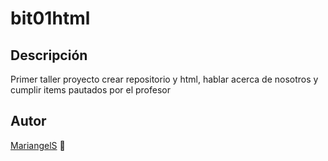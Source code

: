 # bit01html

## Descripción
Primer taller proyecto crear repositorio y html, hablar acerca de nosotros y cumplir items pautados por el profesor

## Autor
[MariangelS](http://Wa.me/+573242056137) :link:

